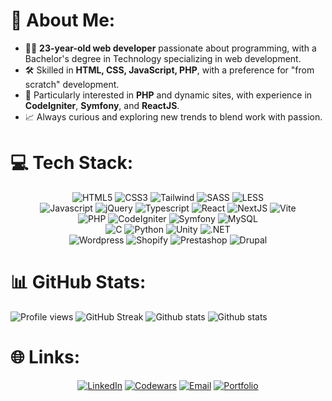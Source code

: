 # 👋 About Me:
- 👨‍💻 **23-year-old web developer** passionate about programming, with a Bachelor's degree in Technology specializing in web development.
- 🛠️ Skilled in **HTML, CSS, JavaScript, PHP**, with a preference for "from scratch" development.
- 🚀 Particularly interested in **PHP** and dynamic sites, with experience in **CodeIgniter**, **Symfony**, and **ReactJS**.
- 📈 Always curious and exploring new trends to blend work with passion.

# 💻 Tech Stack:
<p align="center">
	<img src="https://img.shields.io/badge/HTML5-%23273849?style=for-the-badge&logo=HTML5&logoColor=41b883" alt="HTML5">
	<img src="https://img.shields.io/badge/CSS3-%23273849?style=for-the-badge&logo=CSS3&logoColor=41b883" alt="CSS3">
	<img src="https://img.shields.io/badge/Tailwind-%23273849?style=for-the-badge&logo=TailwindCSS&logoColor=41b883" alt="Tailwind">
	<img src="https://img.shields.io/badge/SASS-%23273849?style=for-the-badge&logo=SASS&logoColor=41b883" alt="SASS">
	<img src="https://img.shields.io/badge/LESS-%23273849?style=for-the-badge&logo=LESS&logoColor=41b883" alt="LESS">
		<br>
	<img src="https://img.shields.io/badge/Javascript-%23273849?style=for-the-badge&logo=Javascript&logoColor=41b883" alt="Javascript">
	<img src="https://img.shields.io/badge/jQuery-%23273849?style=for-the-badge&logo=jQuery&logoColor=41b883" alt="jQuery">
	<img src="https://img.shields.io/badge/Typescript-%23273849?style=for-the-badge&logo=Typescript&logoColor=41b883" alt="Typescript">
	<img src="https://img.shields.io/badge/React-%23273849?style=for-the-badge&logo=React&logoColor=41b883" alt="React">
	<img src="https://img.shields.io/badge/NextJS-%23273849?style=for-the-badge&logo=Next.Js&logoColor=41b883" alt="NextJS">
	<img src="https://img.shields.io/badge/Vite-%23273849?style=for-the-badge&logo=Vite&logoColor=41b883" alt="Vite">
		<br>
	<img src="https://img.shields.io/badge/PHP-%23273849?style=for-the-badge&logo=PHP&logoColor=41b883" alt="PHP">
	<img src="https://img.shields.io/badge/CodeIgniter-%23273849?style=for-the-badge&logo=CodeIgniter&logoColor=41b883" alt="CodeIgniter">
	<img src="https://img.shields.io/badge/Symfony-%23273849?style=for-the-badge&logo=Symfony&logoColor=41b883" alt="Symfony">
	<img src="https://img.shields.io/badge/MySQL-%23273849?style=for-the-badge&logo=MySQL&logoColor=41b883" alt="MySQL">
		<br>
	<img src="https://img.shields.io/badge/C-%23273849?style=for-the-badge&logo=C&logoColor=41b883" alt="C">
	<img src="https://img.shields.io/badge/Python-%23273849?style=for-the-badge&logo=Python&logoColor=41b883" alt="Python">
	<img src="https://img.shields.io/badge/Unity-%23273849?style=for-the-badge&logo=Unity&logoColor=41b883" alt="Unity">
	<img src="https://img.shields.io/badge/.NET-%23273849?style=for-the-badge&logo=.NET&logoColor=41b883" alt=".NET">
		<br>
	<img src="https://img.shields.io/badge/Wordpress-%23273849?style=for-the-badge&logo=Wordpress&logoColor=41b883" alt="Wordpress">
	<img src="https://img.shields.io/badge/Shopify-%23273849?style=for-the-badge&logo=Shopify&logoColor=41b883" alt="Shopify">
	<img src="https://img.shields.io/badge/Prestashop-%23273849?style=for-the-badge&logo=Prestashop&logoColor=41b883" alt="Prestashop">
	<img src="https://img.shields.io/badge/Drupal-%23273849?style=for-the-badge&logo=Drupal&logoColor=41b883" alt="Drupal">
</p>

# 📊 GitHub Stats:
<img src="https://visitcount.itsvg.in/api?id=BreadyBred&label=Profile%20Views&color=12&icon=2&pretty=true" alt="Profile views">
<img src="https://streak-stats.demolab.com?user=BreadyBred&theme=vue-dark" alt="GitHub Streak">
<img src="https://github-readme-stats.vercel.app/api?username=BreadyBred&include_all_commits=true&theme=vue-dark&custom_title=My%20Activity&show=prs_merged_percentage&hide=stars,issues,contribs" alt="Github stats">
<img src="https://github-readme-stats.vercel.app/api/top-langs/?username=BreadyBred&theme=vue-dark" alt="Github stats">
<? <img src="https://github-readme-activity-graph.vercel.app/graph?username=BreadyBred&theme=vue&from=2024-10-27&to=2024-11-30&hide_title=true&radius=5" alt="Overall activity" style="width: 100%;">

# 🌐 Links:
<p align="center">
	<a href="https://linkedin.com/in/romain-gerard" target="_blank"><img src="https://img.shields.io/badge/LinkedIn-273849?style=for-the-badge&logo=linkedin&logoColor=41b883" alt="LinkedIn"></a>
	<a href="https://www.codewars.com/users/BreadyBred/stats" target="_blank"><img src="https://img.shields.io/badge/codewars-%23273849?style=for-the-badge&logo=codewars&logoColor=41b883" alt="Codewars"></a>
	<a href="mailto:gerarromain@gmail.com" target="_blank"><img src="https://img.shields.io/badge/gerarromain@gmail.com-273849?style=for-the-badge&logo=gmail&logoColor=41b883" alt="Email"></a>
	<a href="https://romain-gerard.com" target="_blank"><img src="https://img.shields.io/badge/My%20Portfolio-273849?style=for-the-badge" alt="Portfolio"></a>
</p>

